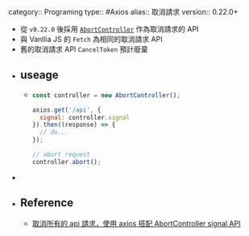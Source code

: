 category:: Programing
type:: #Axios
alias:: 取消請求
version:: 0.22.0+

- 從 `v0.22.0` 後採用 [`AbortController`](https://developer.mozilla.org/en-US/docs/Web/API/AbortController) 作為取消請求的 API
- 與 Vanllia JS 的 `Fetch` 為相同的取消請求 API
- 舊的取消請求 API  `CancelToken` 預計廢棄
- ## useage
	- ```javascript
	  const controller = new AbortController();
	  
	  axios.get('/api', {
	    signal: controller.signal
	  }).then((response) => {
	  	// do...
	  });
	  
	  // abort request
	  controller.abort();
	  ```
-
- ## Reference
	- [取消所有的 api 請求，使用 axios 搭配 AbortController signal API](https://muki.tw/tech/vue/vue-axios-cancel-api-request-abortcontroller-signal/)